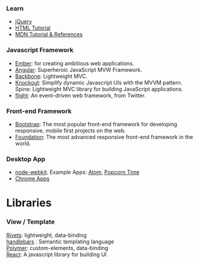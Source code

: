 ### Learn
- [jQuery](http://jquery.com/)
- [HTML Tutorial](http://www.w3schools.com/html/DEFAULT.asp)
- [MDN Tutorial & References](https://developer.mozilla.org/en-US/)

### Javascript Framework
- [Ember](http://emberjs.com/): for creating ambitious web applications.
- [Angular](http://angularjs.org/): Superheroic JavaScript MVW Framework.
- [Backbone](http://backbonejs.org/): Lightweight MVC.
- [Knockout](http://knockoutjs.com/): Simplify dynamic Javascript UIs with the MVVM pattern.
Spine: Lightweight MVC library for building JavaScript applications.
- [flight](http://twitter.github.io/flight/): An event-driven web framework, from Twitter.

### Front-end Framework
- [Bootstrap](http://getbootstrap.com/): The most popular front-end framework for developing responsive, mobile first projects on the web.
- [Foundation](http://foundation.zurb.com/): The most advanced responsive front-end framework in the world.

### Desktop App
- [node-webkit](https://github.com/rogerwang/node-webkit). Example Apps: [Atom](https://atom.io/), [Popcorn Time](http://popcorn.cdnjd.com/)
- [Chrome Apps](https://developer.chrome.com/apps/about_apps)

# Libraries

### View / Template
[Rivets](http://www.rivetsjs.com/): lightweight, data-binding    
[handlebars](http://handlebarsjs.com/) : Semantic templating language                                                                                
[Polymer](http://www.polymer-project.org/): custom-elements, data-binding                                     
[React](http://facebook.github.io/react/): A javascript library for building UI                                                                                                
